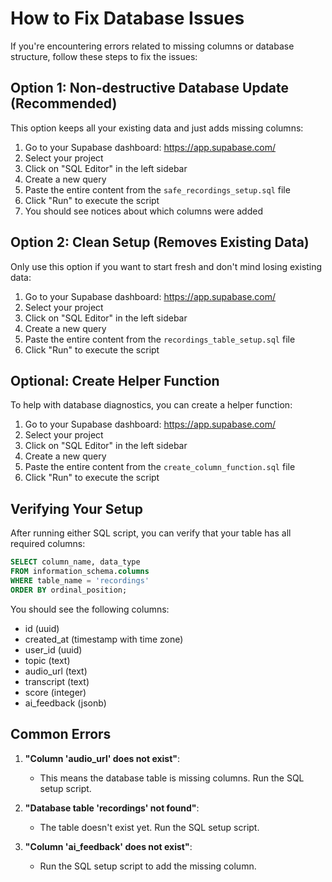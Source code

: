 # How to Fix Database Issues

If you're encountering errors related to missing columns or database structure, follow these steps to fix the issues:

## Option 1: Non-destructive Database Update (Recommended)

This option keeps all your existing data and just adds missing columns:

1. Go to your Supabase dashboard: https://app.supabase.com/
2. Select your project
3. Click on "SQL Editor" in the left sidebar
4. Create a new query
5. Paste the entire content from the `safe_recordings_setup.sql` file
6. Click "Run" to execute the script
7. You should see notices about which columns were added

## Option 2: Clean Setup (Removes Existing Data)

Only use this option if you want to start fresh and don't mind losing existing data:

1. Go to your Supabase dashboard: https://app.supabase.com/
2. Select your project
3. Click on "SQL Editor" in the left sidebar
4. Create a new query
5. Paste the entire content from the `recordings_table_setup.sql` file
6. Click "Run" to execute the script

## Optional: Create Helper Function

To help with database diagnostics, you can create a helper function:

1. Go to your Supabase dashboard: https://app.supabase.com/
2. Select your project
3. Click on "SQL Editor" in the left sidebar
4. Create a new query
5. Paste the entire content from the `create_column_function.sql` file
6. Click "Run" to execute the script

## Verifying Your Setup

After running either SQL script, you can verify that your table has all required columns:

```sql
SELECT column_name, data_type 
FROM information_schema.columns 
WHERE table_name = 'recordings'
ORDER BY ordinal_position;
```

You should see the following columns:
- id (uuid)
- created_at (timestamp with time zone)
- user_id (uuid)
- topic (text)
- audio_url (text)
- transcript (text)
- score (integer)
- ai_feedback (jsonb)

## Common Errors

1. **"Column 'audio_url' does not exist"**:
   - This means the database table is missing columns. Run the SQL setup script.

2. **"Database table 'recordings' not found"**:
   - The table doesn't exist yet. Run the SQL setup script.

3. **"Column 'ai_feedback' does not exist"**:
   - Run the SQL setup script to add the missing column.
